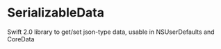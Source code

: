 # SerializableData
Swift 2.0 library to get/set json-type data, usable in NSUserDefaults and CoreData
